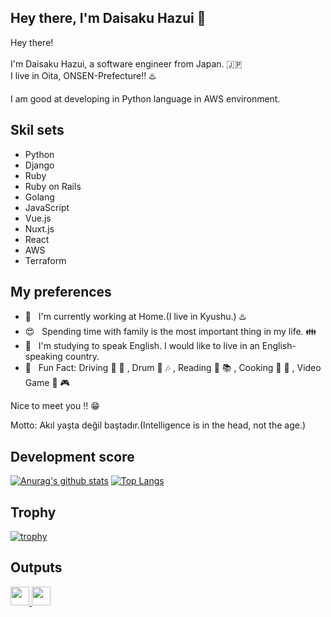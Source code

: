 ## Hey there, I'm Daisaku Hazui :wave:

Hey there! \
\
I'm Daisaku Hazui, a software engineer from Japan. :jp:\
I live in Oita, ONSEN-Prefecture:bangbang: :hotsprings:

I am good at developing in Python language in AWS environment.

## Skil sets

- Python
- Django
- Ruby
- Ruby on Rails
- Golang
- JavaScript
- Vue.js
- Nuxt.js
- React
- AWS
- Terraform

## My preferences

- :house_with_garden: &nbsp; I'm currently working at Home.(I live in Kyushu.) :hotsprings:
- :heart_eyes: &nbsp; Spending time with family is the most important thing in my life. :family:
- :seedling: &nbsp; I'm studying to speak English. I would like to live in an English-speaking country.
- :star2: &nbsp; Fun Fact: Driving :car: :mount_fuji: , Drum :drum: :notes: , Reading :book: :books: , Cooking :spaghetti: :meat_on_bone: , Video Game :iphone: :video_game:

Nice to meet you :bangbang: :grin:

Motto: Akıl yaşta değil baştadır.(Intelligence is in the head, not the age.)

## Development score

[![Anurag's github stats](https://github-readme-stats.vercel.app/api?username=daisakuhazui&count_private=true&theme=great-gatsby)](https://github.com/anuraghazra/github-readme-stats)
[![Top Langs](https://github-readme-stats.vercel.app/api/top-langs/?username=daisakuhazui&layout=compact&count_private=true&theme=great-gatsby)](https://github.com/anuraghazra/github-readme-stats)

## Trophy

[![trophy](https://github-profile-trophy.vercel.app/?username=daisakuhazui&theme=onedark)](https://github.com/ryo-ma/github-profile-trophy)

## Outputs

<p align="left">
  <a href="http://qiita.com/hz1_d">
    <img height="30" src="https://qiita-badge.apiapi.app/s/hz1_d/posts.svg" />
  </a>
  <//qiita.com/ryota21">
    <img height="30" src="https://qiita-badge.apiapi.app/s/hz1_d/contributions.svg" />
  </a>
</p>
